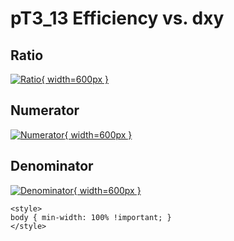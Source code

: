 # pT3_13 Efficiency vs. dxy

## Ratio

[![Ratio](../mtv/var/pT3_13_eff_dxy.png){ width=600px }](../mtv/var/pT3_13_eff_dxy.pdf)

## Numerator

[![Numerator](../mtv/num/pT3_13_eff_dxy_num.png){ width=600px }](../mtv/num/pT3_13_eff_dxy_num.pdf)

## Denominator

[![Denominator](../mtv/den/pT3_13_eff_dxy_den.png){ width=600px }](../mtv/den/pT3_13_eff_dxy_den.pdf)


``` {=html}
<style>
body { min-width: 100% !important; }
</style>
```
